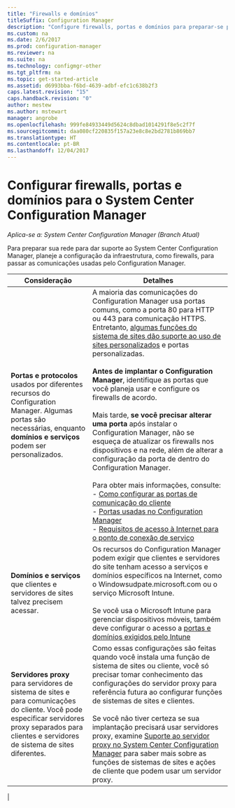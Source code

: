 ```yaml
---
title: "Firewalls e domínios"
titleSuffix: Configuration Manager
description: "Configure firewalls, portas e domínios para preparar-se para comunicações do System Center Configuration Manager."
ms.custom: na
ms.date: 2/6/2017
ms.prod: configuration-manager
ms.reviewer: na
ms.suite: na
ms.technology: configmgr-other
ms.tgt_pltfrm: na
ms.topic: get-started-article
ms.assetid: d6993bba-f6bd-4639-adbf-efc1c638b2f3
caps.latest.revision: "15"
caps.handback.revision: "0"
author: mestew
ms.author: mstewart
manager: angrobe
ms.openlocfilehash: 999fe84933449d5624c8dbad1014291f8e5c2f7f
ms.sourcegitcommit: daa080cf220835f157a23e8c8e2bd2781b869bb7
ms.translationtype: HT
ms.contentlocale: pt-BR
ms.lasthandoff: 12/04/2017
---
```

# <a name="set-up-firewalls-ports-and-domains-for-system-center-configuration-manager"></a>Configurar firewalls, portas e domínios para o System Center Configuration Manager

*Aplica-se a: System Center Configuration Manager (Branch Atual)*

Para preparar sua rede para dar suporte ao System Center Configuration Manager, planeje a configuração da infraestrutura, como firewalls, para passar as comunicações usadas pelo Configuration Manager.  

|Consideração|Detalhes|  
|-------------------|-------------|  
|**Portas e protocolos** usados por diferentes recursos do Configuration Manager. Algumas portas são necessárias, enquanto **domínios e serviços** podem ser personalizados.|A maioria das comunicações do Configuration Manager usa portas comuns, como a porta 80 para HTTP ou 443 para comunicação HTTPS. Entretanto, [algumas funções do sistema de sites dão suporte ao uso de sites personalizados](/sccm/core/plan-design/network/websites-for-site-system-servers) e portas personalizadas.<br /><br /> **Antes de implantar o Configuration Manager**, identifique as portas que você planeja usar e configure os firewalls de acordo.<br /><br /> Mais tarde, **se você precisar alterar uma porta** após instalar o Configuration Manager, não se esqueça de atualizar os firewalls nos dispositivos e na rede, além de alterar a configuração da porta de dentro do Configuration Manager.<br /><br /> Para obter mais informações, consulte: </br>- [Como configurar as portas de comunicação do cliente](../../../core/clients/deploy/configure-client-communication-ports.md) </br>- [Portas usadas no Configuration Manager](../../../core/plan-design/hierarchy/ports.md) </br>- [Requisitos de acesso à Internet para o ponto de conexão de serviço](/sccm/core/servers/deploy/configure/about-the-service-connection-point#bkmk_urls)|  
|**Domínios e serviços** que clientes e servidores de sites talvez precisem acessar.|Os recursos do Configuration Manager podem exigir que clientes e servidores do site tenham acesso a serviços e domínios específicos na Internet, como o Windowsudpate.microsoft.com ou o serviço Microsoft Intune.<br /><br /> Se você usa o Microsoft Intune para gerenciar dispositivos móveis, também deve configurar o acesso a [portas e domínios exigidos pelo Intune](https://docs.microsoft.com/en-us/intune/get-started/network-infrastructure-requirements-for-microsoft-intune)|  
|**Servidores proxy** para servidores de sistema de sites e para comunicações do cliente. Você pode especificar servidores proxy separados para clientes e servidores de sistema de sites diferentes.|Como essas configurações são feitas quando você instala uma função de sistema de sites ou cliente, você só precisar tomar conhecimento das configurações do servidor proxy para referência futura ao configurar funções de sistemas de sites e clientes.<br /><br /> Se você não tiver certeza se sua implantação precisará usar servidores proxy, examine [Suporte ao servidor proxy no System Center Configuration Manager](../../../core/plan-design/network/proxy-server-support.md) para saber mais sobre as funções de sistemas de sites e ações de cliente que podem usar um servidor proxy.|   
|  
